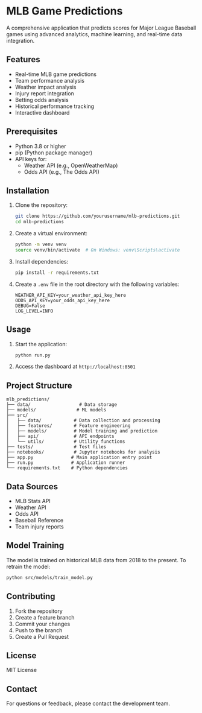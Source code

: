 # MLB Game Predictions

A comprehensive application that predicts scores for Major League Baseball games using advanced analytics, machine learning, and real-time data integration.

## Features

- Real-time MLB game predictions
- Team performance analysis
- Weather impact analysis
- Injury report integration
- Betting odds analysis
- Historical performance tracking
- Interactive dashboard

## Prerequisites

- Python 3.8 or higher
- pip (Python package manager)
- API keys for:
  - Weather API (e.g., OpenWeatherMap)
  - Odds API (e.g., The Odds API)

## Installation

1. Clone the repository:
   ```bash
   git clone https://github.com/yourusername/mlb-predictions.git
   cd mlb-predictions
   ```

2. Create a virtual environment:
   ```bash
   python -m venv venv
   source venv/bin/activate  # On Windows: venv\Scripts\activate
   ```

3. Install dependencies:
   ```bash
   pip install -r requirements.txt
   ```

4. Create a `.env` file in the root directory with the following variables:
   ```
   WEATHER_API_KEY=your_weather_api_key_here
   ODDS_API_KEY=your_odds_api_key_here
   DEBUG=False
   LOG_LEVEL=INFO
   ```

## Usage

1. Start the application:
   ```bash
   python run.py
   ```

2. Access the dashboard at `http://localhost:8501`

## Project Structure

```
mlb_predictions/
├── data/                  # Data storage
├── models/               # ML models
├── src/
│   ├── data/            # Data collection and processing
│   ├── features/        # Feature engineering
│   ├── models/          # Model training and prediction
│   ├── api/             # API endpoints
│   └── utils/           # Utility functions
├── tests/               # Test files
├── notebooks/           # Jupyter notebooks for analysis
├── app.py              # Main application entry point
├── run.py              # Application runner
└── requirements.txt    # Python dependencies
```

## Data Sources

- MLB Stats API
- Weather API
- Odds API
- Baseball Reference
- Team injury reports

## Model Training

The model is trained on historical MLB data from 2018 to the present. To retrain the model:

```bash
python src/models/train_model.py
```

## Contributing

1. Fork the repository
2. Create a feature branch
3. Commit your changes
4. Push to the branch
5. Create a Pull Request

## License

MIT License

## Contact

For questions or feedback, please contact the development team. 
